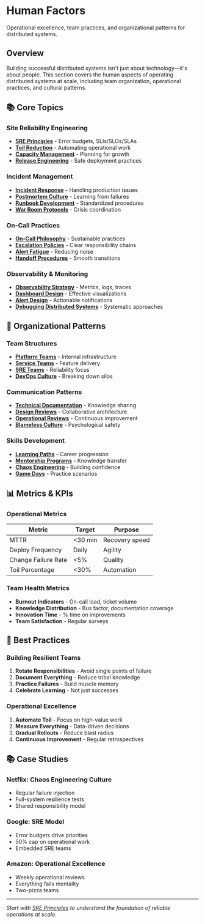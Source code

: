 # Human Factors

Operational excellence, team practices, and organizational patterns for distributed systems.

## Overview

Building successful distributed systems isn't just about technology—it's about people. This section covers the human aspects of operating distributed systems at scale, including team organization, operational practices, and cultural patterns.

## 📚 Core Topics

### Site Reliability Engineering
- **[SRE Principles](sre-principles/)** - Error budgets, SLIs/SLOs/SLAs
- **[Toil Reduction](toil-reduction/)** - Automating operational work
- **[Capacity Management](capacity-management/)** - Planning for growth
- **[Release Engineering](release-engineering/)** - Safe deployment practices

### Incident Management
- **[Incident Response](incident-response/)** - Handling production issues
- **[Postmortem Culture](postmortem-culture/)** - Learning from failures
- **[Runbook Development](runbook-development/)** - Standardized procedures
- **[War Room Protocols](war-room-protocols/)** - Crisis coordination

### On-Call Practices
- **[On-Call Philosophy](on-call-philosophy/)** - Sustainable practices
- **[Escalation Policies](escalation-policies/)** - Clear responsibility chains
- **[Alert Fatigue](alert-fatigue/)** - Reducing noise
- **[Handoff Procedures](handoff-procedures/)** - Smooth transitions

### Observability & Monitoring
- **[Observability Strategy](observability-strategy/)** - Metrics, logs, traces
- **[Dashboard Design](dashboard-design/)** - Effective visualizations
- **[Alert Design](alert-design/)** - Actionable notifications
- **[Debugging Distributed Systems](debugging-guide/)** - Systematic approaches

## 🏢 Organizational Patterns

### Team Structures
- **[Platform Teams](platform-teams/)** - Internal infrastructure
- **[Service Teams](service-teams/)** - Feature delivery
- **[SRE Teams](sre-teams/)** - Reliability focus
- **[DevOps Culture](devops-culture/)** - Breaking down silos

### Communication Patterns
- **[Technical Documentation](technical-documentation/)** - Knowledge sharing
- **[Design Reviews](design-reviews/)** - Collaborative architecture
- **[Operational Reviews](operational-reviews/)** - Continuous improvement
- **[Blameless Culture](blameless-culture/)** - Psychological safety

### Skills Development
- **[Learning Paths](../learning-paths/)** - Career progression
- **[Mentorship Programs](mentorship/)** - Knowledge transfer
- **[Chaos Engineering](chaos-engineering/)** - Building confidence
- **[Game Days](game-days/)** - Practice scenarios

## 📊 Metrics & KPIs

### Operational Metrics
| Metric | Target | Purpose |
|--------|--------|---------|
| MTTR | <30 min | Recovery speed |
| Deploy Frequency | Daily | Agility |
| Change Failure Rate | <5% | Quality |
| Toil Percentage | <30% | Automation |

### Team Health Metrics
- **Burnout Indicators** - On-call load, ticket volume
- **Knowledge Distribution** - Bus factor, documentation coverage
- **Innovation Time** - % time on improvements
- **Team Satisfaction** - Regular surveys

## 🎯 Best Practices

### Building Resilient Teams
1. **Rotate Responsibilities** - Avoid single points of failure
2. **Document Everything** - Reduce tribal knowledge
3. **Practice Failures** - Build muscle memory
4. **Celebrate Learning** - Not just successes

### Operational Excellence
1. **Automate Toil** - Focus on high-value work
2. **Measure Everything** - Data-driven decisions
3. **Gradual Rollouts** - Reduce blast radius
4. **Continuous Improvement** - Regular retrospectives

## 📚 Case Studies

### Netflix: Chaos Engineering Culture
- Regular failure injection
- Full-system resilience tests
- Shared responsibility model

### Google: SRE Model
- Error budgets drive priorities
- 50% cap on operational work
- Embedded SRE teams

### Amazon: Operational Excellence
- Weekly operational reviews
- Everything fails mentality
- Two-pizza teams

---

*Start with [SRE Principles](sre-principles/) to understand the foundation of reliable operations at scale.*